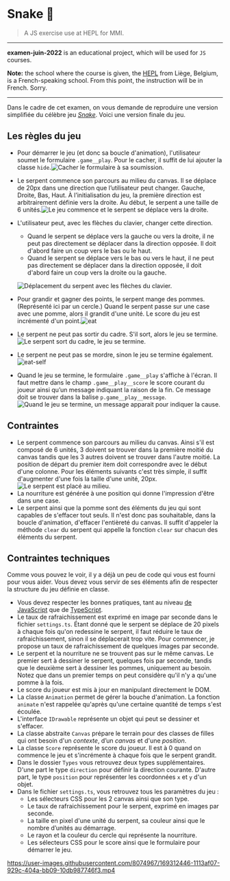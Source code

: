 # Snake 🐍

> A JS exercise use at HEPL for MMI.

* * *

**examen-juin-2022** is an educational project, which will be used for `JS` courses.

**Note:** the school where the course is given, the [HEPL](https://hepl.be) from Liège, Belgium, is a French-speaking school. From this point, the instruction will be in French. Sorry.

* * *

Dans le cadre de cet examen, on vous demande de reproduire une version simplifiée du célèbre jeu *[Snake](https://fr.wikipedia.org/wiki/Snake_(genre_de_jeu_vidéo))*. Voici une version finale du jeu.

## Les règles du jeu

* Pour démarrer le jeu (et donc sa boucle d'animation), l'utilisateur soumet le formulaire `.game__play`. Pour le cacher, il suffit de lui ajouter la classe `hide`.![Cacher le formulaire à sa soumission.](./img/hide-form.gif)

* Le serpent commence son parcours au milieu du canvas. Il se déplace de 20px dans une direction que l’utilisateur peut changer. Gauche, Droite, Bas, Haut. À l’initialisation du jeu, la première direction est arbitrairement définie vers la droite. Au début, le serpent a une taille de 6 unités.![Le jeu commence et le serpent se déplace vers la droite.](./img/start.gif)

* L'utilisateur peut, avec les flèches du clavier, changer cette direction.
  * Quand le serpent se déplace vers la gauche ou vers la droite, il ne peut pas directement se déplacer dans la direction opposée. Il doit d'abord faire un coup vers le bas ou le haut.
  * Quand le serpent se déplace vers le bas ou vers le haut, il ne peut pas directement se déplacer dans la direction opposée, il doit d'abord faire un coup vers la droite ou la gauche.

  ![Déplacement du serpent avec les flèches du clavier.](./img/move.gif)

* Pour grandir et gagner des points, le serpent mange des pommes. (Représenté ici par un cercle.) Quand le serpent passe sur une case avec une pomme, alors il grandit d'une unité. Le score du jeu est incrémenté d'un point.![eat](./img/eat.gif)

* Le serpent ne peut pas sortir du cadre. S'il sort, alors le jeu se termine.![Le serpent sort du cadre, le jeu se termine.](./img/go-out.gif)

* Le serpent ne peut pas se mordre, sinon le jeu se termine également.![eat-self](./img/eat-self.gif)

* Quand le jeu se termine, le formulaire `.game__play` s'affiche à l'écran. Il faut mettre dans le champ `.game__play__score` le score courant du joueur ainsi qu’un message indiquant la raison de la fin. Ce message doit se trouver dans la balise `p.game__play__message`.![Quand le jeu se termine, un message apparait pour indiquer la cause.](./img/message.gif)

## Contraintes

* Le serpent commence son parcours au milieu du canvas. Ainsi s'il est composé de 6 unités, 3 doivent se trouver dans la première moitié du canvas tandis que les 3 autres doivent se trouver dans l'autre moitié. La position de départ du premier item doit correspondre avec le début d'une colonne. Pour les éléments suivants c'est très simple, il suffit d'augmenter d'une fois la taille d'une unité, 20px.![Le serpent est placé au milieu.](./img/middle.jpg)
* La nourriture est générée à une position qui donne l'impression d'être dans une case.
* Le serpent ainsi que la pomme sont des éléments du jeu qui sont capables de s'effacer tout seuls. Il n'est donc pas souhaitable, dans la boucle d'animation, d'effacer l'entièreté du canvas. Il suffit d'appeler la méthode `clear` du serpent qui appelle la fonction `clear` sur chacun des éléments du serpent.

## Contraintes techniques

Comme vous pouvez le voir, il y a déjà un peu de code qui vous est fourni pour vous aider. Vous devez vous servir de ses éléments afin de respecter la structure du jeu définie en classe.

* Vous devez respecter les bonnes pratiques, tant au niveau [de JavaScript](https://github.com/hepl-dcc/dcc-guidelines) que de [TypeScript](https://github.com/hepl-mmi/mmi-guidelines).
* Le taux de rafraichissement est exprimé en image par seconde dans le fichier `settings.ts`. Étant donné que le serpent se déplace de 20 pixels à chaque fois qu'on redessine le serpent, il faut réduire le taux de rafraichissement, sinon il se déplacerait trop vite. Pour commencer, je propose un taux de rafraichissement de quelques images par seconde.
* Le serpent et la nourriture ne se trouvent pas sur le même canvas. Le premier sert à dessiner le serpent, quelques fois par seconde, tandis que le deuxième sert à dessiner les pommes, uniquement au besoin. Notez que dans un premier temps on peut considère qu'il n'y a qu'une pomme à la fois.
* Le score du joueur est mis à jour en manipulant directement le DOM.
* La classe `Animation` permet de gérer la bouche d'animation. La fonction `animate` n'est rappelée qu'après qu'une certaine quantité de temps s'est écoulée.
* L'interface `IDrawable` représente un objet qui peut se dessiner et s'effacer.
* La classe abstraite `Canvas` prépare le terrain pour des classes de filles qui ont besoin d'un *contexte*, d’un *canvas* et d'une *position*.
* La classe `Score` représente le score du joueur. Il est à 0 quand on commence le jeu et s'incrémente à chaque fois que le serpent grandit.
* Dans le dossier `Types` vous retrouvez deux types supplémentaires. D'une part le type `direction` pour définir la direction courante. D'autre part, le type `position` pour représenter les coordonnées `x` et `y` d'un objet.
* Dans le fichier `settings.ts`, vous retrouvez tous les paramètres du jeu :
  * Les sélecteurs CSS pour les 2 canvas ainsi que son type.
  * Le taux de rafraichissement pour le serpent, exprimé en images par seconde.
  * La taille en pixel d'une unité du serpent, sa couleur ainsi que le nombre d’unités au démarrage.
  * Le rayon et la couleur du cercle qui représente la nourriture.
  * Les sélecteurs CSS pour le score ainsi que le formulaire pour démarrer le jeu.



https://user-images.githubusercontent.com/8074967/169312446-1113af07-929c-404a-bb09-10db987746f3.mp4

